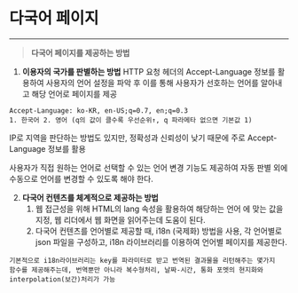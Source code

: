 # 다국어 페이지

<hr/>

> **다국어 페이지를 제공하는 방법**

1. **이용자의 국가를 판별하는 방법**
   HTTP 요청 헤더의 Accept-Language 정보를 활용하여 사용자의 언어 설정을 파악 후 이를 통해 사용자가 선호하는 언어를 알아내고 해당 언어로 페이지를 제공

```
Accept-Language: ko-KR, en-US;q=0.7, en;q=0.3
1. 한국어 2. 영어 (q의 값이 클수록 우선순위↑, q 파라메타 없으면 기본값 1)
```

IP로 지역을 판단하는 방법도 있지만, 정확성과 신뢰성이 낮기 때문에 주로 Accept-Language 정보를 활용

사용자가 직접 원하는 언어로 선택할 수 있는 언어 변경 기능도 제공하여 자동 판별 외에 수동으로 언어를 변경할 수 있도록 해야 한다.

2. **다국어 컨텐츠를 체계적으로 제공하는 방법**
   1. 웹 접근성을 위해 HTML의 lang 속성을 활용하여 해당하는 언어 에 맞는 값을 지정, 웹 리더에서 웹 화면을 읽어주는데 도움이 된다.
   2. 다국어 컨텐츠를 언어별로 제공할 때, i18n (국제화) 방법을 사용, 각 언어별로 json 파일을 구성하고, i18n 라이브러리를 이용하여 언어별 페이지를 제공한다.

```
기본적으로 i18n라이브러리는 key를 파라미터로 받고 번역된 결과물을 리턴해주는 몇가지
함수를 제공해주는데, 번역뿐만 아니라 복수형처리, 날짜-시간, 통화 포멧의 현지화와
interpolation(보간)처리가 가능
```
